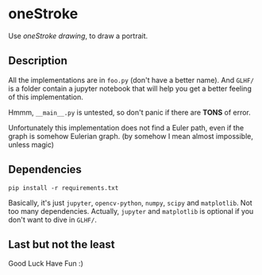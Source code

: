 # oneStroke

Use *oneStroke drawing*, to draw a portrait. 

## Description

All the implementations are in `foo.py` (don't have a better name). And `GLHF/` is a folder contain a jupyter notebook that will help you get a better feeling of this implementation. 

Hmmm, `__main__.py` is untested, so don't panic if there are **TONS** of error.

Unfortunately this implementation does not find a Euler path, even if the graph is somehow Eulerian graph. (by somehow I mean almost impossible, unless magic) 

## Dependencies

```pip install -r requirements.txt```

Basically, it's just `jupyter`, `opencv-python`, `numpy`, `scipy` and `matplotlib`. Not too many dependencies. Actually, `jupyter` and `matplotlib` is optional if you don't want to dive in `GLHF/`.

## Last but not the least
Good Luck Have Fun :)